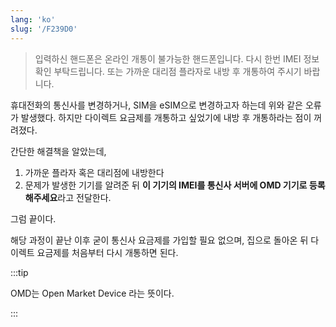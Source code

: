 ```yaml
---
lang: 'ko'
slug: '/F239D0'
---
```


> 입력하신 핸드폰은 온라인 개통이 불가능한 핸드폰입니다. 다시 한번 IMEI 정보 확인 부탁드립니다. 또는 가까운 대리점 플라자로 내방 후 개통하여 주시기 바랍니다.

휴대전화의 통신사를 변경하거나, SIM을 eSIM으로 변경하고자 하는데 위와 같은 오류가 발생했다. 하지만 다이렉트 요금제를 개통하고 싶었기에 내방 후 개통하라는 점이 꺼려졌다.

간단한 해결책을 알았는데,

1. 가까운 플라자 혹은 대리점에 내방한다
2. 문제가 발생한 기기를 알려준 뒤 **이 기기의 IMEI를 통신사 서버에 OMD 기기로 등록해주세요**라고 전달한다.

그럼 끝이다.

해당 과정이 끝난 이후 굳이 통신사 요금제를 가입할 필요 없으며, 집으로 돌아온 뒤 다이렉트 요금제를 처음부터 다시 개통하면 된다.

:::tip


OMD는 Open Market Device 라는 뜻이다.

:::
